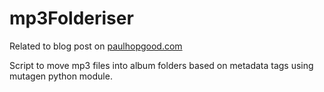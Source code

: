 # mp3Folderiser
Related to blog post on [paulhopgood.com](https://paulhopgood.com/moving-from-google-play-music-to-plex/) 

Script to move mp3 files into album folders based on metadata tags using mutagen python module.
